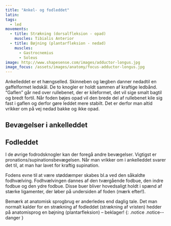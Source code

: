 ```yaml
---
title: "Ankel- og fodleddet"
latin: 
tags:
  - led
movements:
  - title: Strækning (dorsalfleksion - opad)
    muscles: Tibialis Anterior
  - title: Bøjning (plantarfleksion - nedad)
    muscles:
      - Gastrocnemius
      - Soleus
image: http://www.shapesense.com/images/adductor-longus.jpg
image_focus: /assets/images/anatomy/focus-adductor-longus.jpg
---
```


Ankelleddet er et hængselled. Skinneben og lægben danner nedadtil en gaffelformet ledskål. De to knogler er holdt sammen af kraftige ledbånd. “Gaflen” går ned over rullebenet, der er kileformet, det vil sige smalt bagtil og bredt fortil. Når foden bøjes opad vil den brede del af rullebenet kile sig fast i gaflen og derfor gøre leddet mere stabilt. Det er derfor man altid vrikker om på vej nedad bakke og ikke opad.

## Bevægelser i ankelleddet

## Fodleddet

I de øvrige fodrodsknogler kan der foregå andre bevægelser. Vigtigst er pronations/supinationsbevægelsen. Når man vrikker om i ankelleddet svarer det til, at man har lavet for kraftig supination.

Fodens evne til at være støddæmper skabes bl.a ved den såkaldte fodhvælving. Fodhvælvingen dannes af den tværgående fodbue, den indre fodbue og den ydre fodbue. Disse buer bliver hovedsaligt holdt i spænd af stærke ligamenter, der løber på undersiden af foden (mærk efter!).

Bemærk at anatomisk sprogbrug er anderledes end daglig tale. Det man normalt kalder for en strækning af fodleddet (strækning af vristen) hedder på anatomisprog en bøjning (plantarfleksion) – beklager!
{: .notice .notice--danger }
